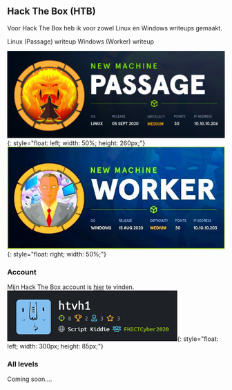 ## Hack The Box (HTB)

Voor Hack The Box heb ik voor zowel Linux en Windows writeups gemaakt.

<a class="downloadlink" onClick="passwd('./files/Passage-writeup_TvH.docx','Linux (Passage) writeup')">Linux (Passage) writeup</a>
<a class="downloadlink" id="windowslink" onClick="">Windows (Worker) writeup</a>

![Linux machine writeup](/images/Passage.png){: style="float: left; width: 50%; height: 260px;"}
![Windows machine writeup](/images/worker.jpg){: style="float: right; width: 50%;"}
<br>

### Account

Mijn Hack The Box account is [hier](https://www.hackthebox.eu/home/users/profile/393681) te vinden. <br>
![Profile HTB](/images/htb.PNG){: style="float: left; width: 300px; height: 85px;"}


### All levels
Coming soon....

